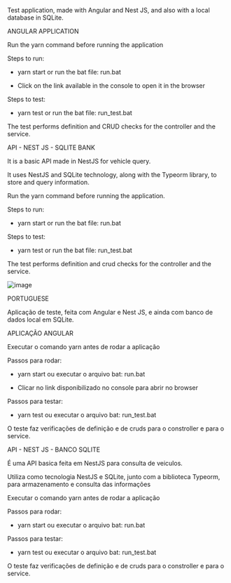 Test application, made with Angular and Nest JS, and also with a local database in SQLite.



ANGULAR APPLICATION

Run the yarn command before running the application

Steps to run:

- yarn start or run the bat file: run.bat

- Click on the link available in the console to open it in the browser

Steps to test:

- yarn test or run the bat file: run_test.bat

The test performs definition and CRUD checks for the controller and the service.

API - NEST JS - SQLITE BANK

It is a basic API made in NestJS for vehicle query.

It uses NestJS and SQLite technology, along with the Typeorm library, to store and query information.

Run the yarn command before running the application.

Steps to run:

- yarn start or run the bat file: run.bat

Steps to test:

- yarn test or run the bat file: run_test.bat

The test performs definition and crud checks for the controller and the service.


![image](https://github.com/user-attachments/assets/1e01b199-c881-49ce-b64e-72f072180495)





PORTUGUESE




Aplicação de teste, feita com Angular e Nest JS, e ainda com banco de dados local em SQLite.



APLICAÇÃO ANGULAR

Executar o comando yarn antes de rodar a aplicação

Passos para rodar:

- yarn start ou executar o arquivo bat: run.bat

- Clicar no link disponibilizado no console para abrir no browser

Passos para testar:

- yarn test ou executar o arquivo bat: run_test.bat

O teste faz verificações de definição e de cruds para o constroller e para o service.



API - NEST JS - BANCO SQLITE

É uma API basica feita em NestJS para consulta de veiculos.

Utiliza como tecnologia NestJS e SQLite, junto com a biblioteca Typeorm, para armazenamento e consulta das informações

Executar o comando yarn antes de rodar a aplicação

Passos para rodar:

- yarn start ou executar o arquivo bat: run.bat

Passos para testar:

- yarn test ou executar o arquivo bat: run_test.bat

O teste faz verificações de definição e de cruds para o constroller e para o service.




